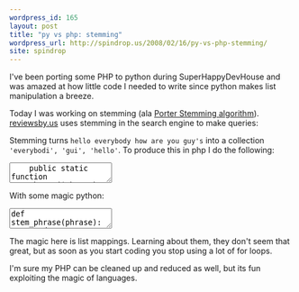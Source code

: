 ```yaml
---
wordpress_id: 165
layout: post
title: "py vs php: stemming"
wordpress_url: http://spindrop.us/2008/02/16/py-vs-php-stemming/
site: spindrop
---
```

I've been porting some PHP to python during SuperHappyDevHouse and was amazed at how little code I needed to write since python makes list manipulation a breeze.

Today I was working on stemming (ala [Porter Stemming algorithm](http://tartarus.org/martin/PorterStemmer/)).  [reviewsby.us][rbu] uses stemming in the search engine to make queries:

Stemming turns `hello everybody how are you guy's` into a collection `'everybodi', 'gui', 'hello'`.  To produce this in php I do the following:

<!--more-->

<div><textarea name="code" class="php">
	public static function stemPhrase($phrase)
	{
		// remove apostrophe's and periods
		$phrase = strtolower(str_replace(array('\'', '.'), null, $phrase));
		
		// split into words
		$words = str_word_count($phrase, 1);

		// ignore stop words
		$words = array_diff($words, STOP_WORDS_ARRAY);

		// stem words
		$stemmed_words = array();

		foreach ($words as $word)
		{
			$stemmed_words[] = PorterStemmer::stem($word, true);
		}

		return $stemmed_words;
	}
</textarea></div>

With some magic python:

<div><textarea name="code" class="python">
def stem_phrase(phrase):
    words = phrase.lower().replace('.','').replace("'",'').split()

    # ignore stop words
    words = list(set(words)-set(STOP_WORDS))

    p = PorterStemmer()
    
    return [p.stem(word,0,len(word)-1) for word in words]

</textarea></div>

The magic here is list mappings.  Learning about them, they don't seem that great, but as soon as you start coding you stop using a lot of for loops.

I'm sure my PHP can be cleaned up and reduced as well, but its fun exploiting the magic of languages.

[rbu]: http://reviewsby.us/
[symfony]: http://symfony-project.com/
